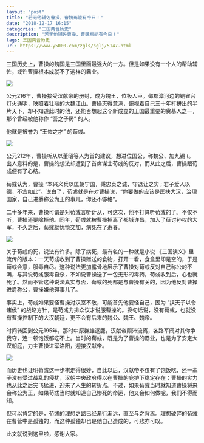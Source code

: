 ```yaml
---
layout: "post"
title: "若无他辅佐曹操，曹魏焉能有今日！"
date: "2018-12-17 16:15"
categories: "三国两晋历史"
description: "若无他辅佐曹操，曹魏焉能有今日！"
tags: 三国两晋历史
url: https://www.y5000.com/zgls/sglj/5147.html
---
```






三国历史上，曹操的魏国是三国里面最强大的一方。但是如果没有一个人的帮助辅佐，或许曹操根本成就不了这样的霸业。

![](https://img.y5000.com/uploads/allimg/161114/8-161114154135Q4.jpg)

公元216年，曹操接受汉献帝的册封，成为魏王，位极人臣。邺郡漳河边的铜雀台灯火通明，映照着壮丽的大魏江山。曹操志得意满，俯视着自己三十年打拼出的半片天下，却不知道此时的他，还能否想起这个新成立的王国最重要的奠基人之一，那个曾经被他称作
“吾之子房” 的人。

他就是被誉为 “王佐之才” 的荀彧。

![](https://img.y5000.com/uploads/allimg/161114/8-161114154143132.jpg)

公元212年，曹操听从以董昭等人为首的建议，想进位国公，称魏公、加九锡
(。出人意料的是，曹操的想法却遭到了首席谋士荀彧的反对，而从此之后，曹操跟荀彧便有了心结。

荀彧认为，曹操 “本兴义兵以匡朝宁国，秉忠贞之诚，守退让之实 ;
君子爱人以德，不宜如此”。说白了，荀彧就是在对曹操说，“你要做的应该是匡扶大汉，治理国家，自己进爵称公为王的事儿，你还不够格”。

二十多年来，曹操可谓是对荀彧言听计从，可这次，他不打算听荀彧的了。不仅不听，曹操还要除掉他。同年，荀彧就被曹操掉离了都城许昌，加入了征讨孙权的大军，不久之后，荀彧就忧愤交加，病死在了寿春。

![](https://img.y5000.com/uploads/allimg/161114/8-161114154201527.jpg)

关于荀彧的死，说法有许多。除了病死，最有名的一种就是小说
《三国演义》里流传的版本：一天荀彧收到了曹操赠送的食物，打开一看，食盒里却是空的，于是荀彧会意，服毒自尽。这种说法更加露骨地展示了曹操对荀彧反对自己称公的不满，与其说荀彧服毒自杀，不如说曹操送了一包无形的毒药，荀彧收到后，心也就死了。然而不管这种说法真实与否，荀彧的死都是与曹操有关的，因为他反对曹操进爵称公，曹操嫌他碍事儿了。

事实上，荀彧如果要怪曹操对汉室不敬，可能首先他要怪自己，因为 “挟天子以令诸侯”
的战略方针，是荀彧力排众议才说服曹操的。换句话说，没有荀彧，也就没有曹操控制下的大汉朝廷，更不会有后来的魏公、魏王、魏帝。

时间转回到公元195年，那时中原群雄逐鹿，汉献帝颠沛流离，各路军阀对其你争我夺，连一顿饱饭都吃不上。当时的荀彧，既是为了曹操的霸业，也是为了安定大汉朝庭，力主曹操进军洛阳，迎接汉献帝。

![](https://img.y5000.com/uploads/allimg/161114/8-1611141542113V.jpg)

而历史也证明荀彧这一步棋走得很妙，自此以后，汉献帝不仅有了饱饭吃，还一辈子没有受过战乱的侵扰，汉朝中央政府得以在曹操的庇护下稳定存在；曹操的实力也从此之后突飞猛进，迎来了人生的转折点。不过，如果荀彧当时就知道曹操将来会称公为王，如果荀彧当时就知道自己惨死的命运，他又会如何做呢，我们不得而知。

但可以肯定的是，荀彧的理想之路已经渐行渐远，直至与之背离。理想破碎的荀彧在曹营中是孤独的，而这种孤独却也是他自己造成的，可悲亦可叹。

此文就说到这里啦，感谢大家。
